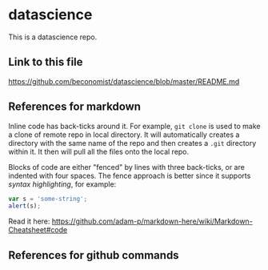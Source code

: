 # datascience
This is a datascience repo.

## Link to this file
https://github.com/beconomist/datascience/blob/master/README.md


## References for markdown

Inline code has back-ticks around it. For example, `git clone` is used to make a clone of remote repo in local directory. It will automatically creates a directory with the same name of the repo and then creates a `.git` directory within it. It then will pull all the files onto the local repo.

Blocks of code are either "fenced" by lines with three back-ticks, or are indented with four spaces. The fence approach is better since it supports *syntax highlighting*, for example:

```javascript
var s = 'some-string';
alert(s);
```

Read it here: https://github.com/adam-p/markdown-here/wiki/Markdown-Cheatsheet#code

## References for github commands
